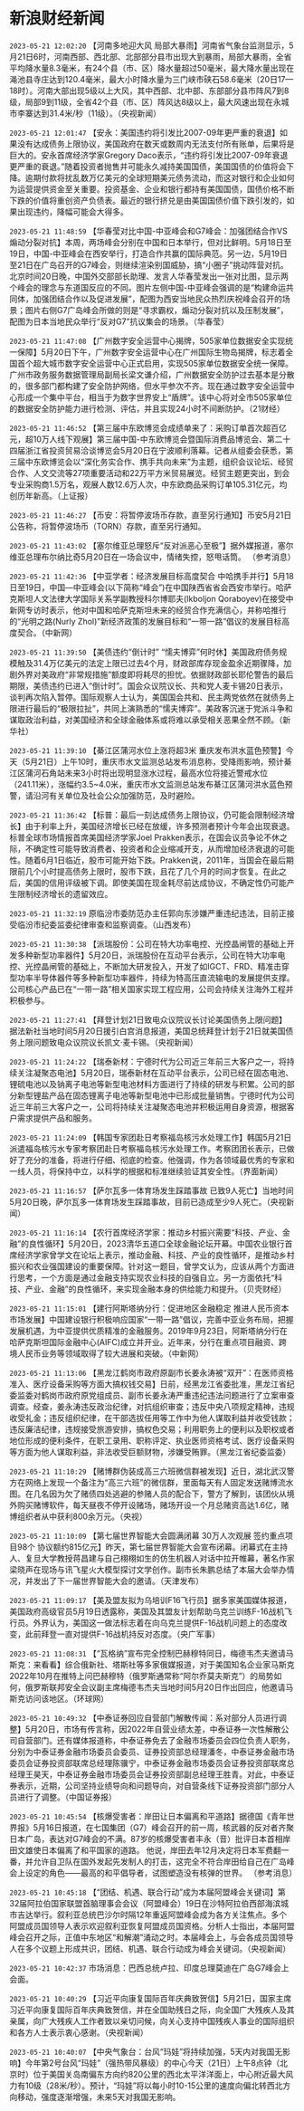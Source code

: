 # 新浪财经新闻
`2023-05-21 12:02:20` 【河南多地迎大风 局部大暴雨】河南省气象台监测显示，5月21日6时，河南西部、西北部、北部部分县市出现大到暴雨，局部大暴雨，全省平均降水量8.3毫米，有24个县（市、区）降水量超过50毫米，最大降水量出现在渑池县寺庄达到120.4毫米，最大小时降水量为三门峡市硖石58.6毫米（20日17—18时）。河南大部出现5级以上大风，其中西部、北中部、东部部分县市阵风7到8级，局部9到11级，全省42个县（市、区）阵风达8级以上，最大风速出现在永城市李寨达到31.4米/秒（11级）。（央视新闻）

`2023-05-21 12:01:47` 【安永：美国违约将引发比2007-09年更严重的衰退】如果没有达成债务上限协议，美国政府在数天或数周内无法支付所有账单，后果将是巨大的。安永首席经济学家Gregory Daco表示，“违约将引发比2007-09年衰退更严重的衰退。”随着投资者抛售并可能永久减持美国国债，美国国债的价值将会下降。逾期付款将扰乱数万亿美元的全球短期美元债务流动，而这对银行和企业如何为运营提供资金至关重要。投资基金、企业和银行都持有美国国债，国债价格不断下跌的价值将重创资产负债表。最近的银行挤兑是由美国国债价值下跌引发的，如果出现违约，降幅可能会大得多。

`2023-05-21 11:48:59` 【华春莹对比中国-中亚峰会和G7峰会：加强团结合作VS煽动分裂对抗】本周，两场峰会分别在中国和日本举行，但对比鲜明。5月18日至19日，中国-中亚峰会在西安举行，打造合作共赢的国际典范。另一边，5月19日至21日在广岛召开的G7峰会，则继续渲染别国威胁，搞“小圈子”挑动阵营对抗。北京时间20日晚，中国外交部部长助理、发言人华春莹发出一张对比图，显示两个峰会的理念与东道国反应的不同。图片左侧中国-中亚峰会强调的是“构建命运共同体，加强团结合作以及促进发展”，配图为西安当地民众热烈庆祝峰会召开的场景；图片右侧G7广岛峰会所做的则是“寻求霸权，煽动分裂对抗以及压制发展”，配图为日本当地民众举行“反对G7”抗议集会的场景。（华春莹）

`2023-05-21 11:47:08` 【广州数字安全运营中心揭牌，505家单位数据安全实现统一保障】5月20日下午，广州数字安全运营中心在广州国际生物岛揭牌，标志着全国首个超大城市数字安全运营中心正式启用，实现505家单位数据安全统一保障。 广州市政务服务数据管理局副局长梁文谦介绍，广州数据安全防护过去基本是分散的，很多部门都构建了安全防护网络，但水平参次不齐。现在通过数字安全运营中心形成一个集中平台，相当于为数字世界安上“盾牌”。该中心将对全市505家单位的数据安全防护能力进行检测、评估，并且实现24小时不间断防护。（21财经）

`2023-05-21 11:46:52` 【第三届中东欧博览会成绩单来了：采购订单首次超百亿元，超10万人线下观展】第三届中国-中东欧博览会暨国际消费品博览会、第二十四届浙江省投资贸易洽谈博览会5月20日在宁波顺利落幕。记者从组委会获悉，第三届中东欧博览会以“深化务实合作、携手共向未来”为主题，组织会议论坛、经贸合作、人文交流等27项重要活动和22万平方米贸易展览。经贸主题更突出，到会专业采购商1.5万名，观展人数12.6万人次，中东欧商品采购订单105.31亿元，均创历年新高。（上证报）

`2023-05-21 11:46:27` 【币安：将暂停波场币存款，直至另行通知】币安5月21日公告称，将暂停波场币（TORN）存款，直至另行通知。

`2023-05-21 11:43:02` 【塞尔维亚总理怒斥“反对派恶心至极”】据外媒报道，塞尔维亚总理布尔纳比奇5月20日在一场会议中，情绪失控，怒甩话筒。 （参考消息）

`2023-05-21 11:42:36` 【中亚学者：经济发展目标高度契合 中哈携手并行】5月18日至19日，中国—中亚峰会(以下简称“峰会”)在中国陕西省省会西安市举行。哈萨克斯坦人文法律大学国际关系学副教授科尔博耶夫(Ikboljon Qoraboyev)在接受中新网专访时表示，他对中国和哈萨克斯坦未来的经贸合作充满信心，并称哈推行的“光明之路(Nurly Zhol)”新经济政策的发展目标和“一带一路”倡议的发展目标高度契合。（中新网）

`2023-05-21 11:39:50` 【美债违约“倒计时” “懦夫博弈”何时休】美国政府债务规模触及31.4万亿美元的法定上限已过去4个月，财政部库存现金盈余近期骤降，加剧外界对美政府“非常规措施”额度即将耗尽的担忧。依据财政部长耶伦警告的最后期限，美债违约已进入“倒计时”。国会众议院议长、共和党人麦卡锡20日表示，谈判再次陷入暂停。国际观察人士认为，美国国会共和、民主两党依然在就债务上限进行最后的“极限拉扯”，共同上演熟悉的“懦夫博弈”。美政客沉迷于党派斗争和谋取政治利益，对美国经济和全球金融体系或将难以承受相关恶果全然不顾。（新华社）

`2023-05-21 11:39:10` 【綦江区蒲河水位上涨将超3米 重庆发布洪水蓝色预警】今天（5月21日）上午10时，重庆市水文监测总站发布消息称，受降雨影响，预计綦江区蒲河石角站未来3小时将出现明显涨水过程，最高水位将接近警戒水位（241.11米），涨幅约3.5~4.0米，重庆市水文监测总站发布綦江区蒲河洪水蓝色预警，请沿河有关单位及社会公众加强防范，及时避险。

`2023-05-21 11:36:42` 【标普：最后一刻达成债务上限协议，仍可能会限制经济增长】由于利率上升，美国经济增长已经在放缓，许多预测者预计今年会出现衰退。标普全球市场情报首席美国经济学家Joel Prakken表示，在国会议员争论不休之际，不确定性可能导致消费者、投资者和企业缩减开支，从而增加经济衰退的可能性。随着6月1日临近，股市可能开始下跌。Prakken说，2011年，当国会在最后期限前几个小时提高债务上限时，股市下跌，且花了几个月的时间才恢复。在此之后，美国的信用评级被下调。即使美国在现金耗尽前达成协议，不确定性仍可能产生限制经济增长的遗留效应。

`2023-05-21 11:32:19` 原临汾市委防范办主任郭向东涉嫌严重违纪违法，目前正接受临汾市纪委监委纪律审查和监察调查。（山西发布）

`2023-05-21 11:30:38` 【派瑞股份：公司在特大功率电控、光控晶闸管的基础上开发多种新型功率器件】5月20日，派瑞股份在互动平台表示，公司在特大功率电控、光控晶闸管的基础上，不断加大研发投入，开发了如IGCT、FRD、精准击穿型功率半导体器件等多种新型功率器件，持续为特高压直流输电的发展提供支撑。公司核心产品已在“一带一路”相关国家实现工程应用，公司会持续关注海外工程并积极参与。

`2023-05-21 11:27:41` 【拜登计划21日致电众议院议长讨论美国债务上限问题】据法新社当地时间5月20日援引白宫消息报道，美国总统拜登计划于21日就美国债务上限问题致电众议院议长凯文·麦卡锡。（央视新闻）

`2023-05-21 11:24:22` 【瑞泰新材：宁德时代为公司近三年前三大客户之一，将持续关注凝聚态电池】5月20日，瑞泰新材在互动平台表示，公司已经在固态电池、锂硫电池以及钠离子电池等新型电池材料方面进行了持续的研发与积累。公司的部分新型锂盐产品在固态锂离子电池等新型电池中已形成批量销售。宁德时代为公司近三年前三大客户之一，公司将持续关注凝聚态电池并积极运用自身资源，根据客户需求提供产品和服务。

`2023-05-21 11:24:09` 【韩国专家团赴日考察福岛核污水处理工作】韩国5月21日派遣福岛核污水专家考察团赴日考察福岛核污水处理工作。考察团团长表示，已做好了充分的准备，将进行仔细、彻底的检查。他强调，作为各领域最优秀的专家和一线人员，将保持中立，以科学的根据和标准继续验证其安全性。（界面新闻）

`2023-05-21 11:16:57` 【萨尔瓦多一体育场发生踩踏事故 已致9人死亡】当地时间5月20日晚，萨尔瓦多一体育场发生踩踏事故，目前已造成至少9人死亡。（央视新闻）

`2023-05-21 11:16:14` 【农行首席经济学家：推动乡村振兴需要“科技­、产业­、金融”的良性循环】5月20日，2023清华五道口全球金融论坛开幕。中国农业银行首席经济学家曾学文在论坛上表示，推动金融、科技、产业的良性循环，是推动乡村振兴和农业强国建设的重要保障。针对这一题目，曾学文认为，应该从两个方面进行思考，一个方面是通过金融支持实现农业科技的自强自立。另一方面依托“科技­、产业、­金融”的良性循环，来实现金融本身的供给能力和提升。（贝壳财经）

`2023-05-21 11:15:01` 【建行阿斯塔纳分行：促进地区金融稳定 推进人民币资本市场发展】中国建设银行积极响应国家“一带一路”倡议，完善中亚业务布局，把握发展机遇，为中亚提供优质精准的金融服务。2019年9月23日，阿斯塔纳分行在哈萨克斯坦国际金融中心(AIFC)成立并开业。近年来，分行在重点项目融资、跨境人民币业务等领域取得了较大进展和突破。（中新网）

`2023-05-21 11:13:06` 【黑龙江鹤岗市政府原副市长姜永涛被“双开”：在医师资格准入、医疗设备采购等方面大搞权钱交易】日前，经黑龙江省委批准，黑龙江省纪委监委对鹤岗市政府原党组成员、副市长姜永涛严重违纪违法问题进行了立案审查调查。经查，姜永涛违反政治纪律，对抗组织审查；违反中央八项规定精神，违规收受礼金；违反组织纪律，在干部选拔任用等工作中为他人谋取利益并收受钱款；违反廉洁纪律，违规接受旅游安排，搞权色交易；利用职务上的便利以及职权或者地位形成的便利条件，在职工录用、职称评定、执业医师资格考试、医疗设备采购等方面为他人谋取利益，非法收受巨额财物，涉嫌受贿罪。（黑龙江省纪委监委）

`2023-05-21 11:10:29` 【赌博群伪装成高三六班微信群被发现】近日，湖北武汉警方在网络上发现一个备注为“高三六班”的微信群，里面每天有人固定发送赌博流水图。在几名因为欠了赌债四处逃避的参赌人员的配合下，警方了解到，该团伙从境外购买赌博软件，每天昼夜不停开设赌场，赌场开设一个月总赌资高达1.6亿，赌博组织者从中获利800余万元。（央视）

`2023-05-21 11:10:09` 【第七届世界智能大会圆满闭幕 30万人次观展 签约重点项目98个 协议额约815亿元】昨天，第七届世界智能大会宣布闭幕。闭幕式在主持人、复旦大学教授蒋昌建与自己栩栩如生的仿生机器人对话中拉开帷幕，著名作家梁晓声在现场与讯飞星火大模型探讨文学创作。副市长朱鹏总结了本届大会举办情况，并发出了下一届世界智能大会的邀请。（天津发布）

`2023-05-21 11:09:17` 【美及盟友拟为乌培训F16飞行员】据多家美国媒体报道，美国政府高级官员5月19日透露称，美国及其盟友计划帮助乌克兰训练F-16战机飞行员。外界认为，美国这一做法标志着在向乌克兰提供F-16战机问题上的态度改变，此前拜登一直对提供F-16战机持反对态度。（央广军事）

`2023-05-21 11:08:31` 【“瓦格纳”宣布完全控制巴赫穆特同日，梅德韦杰夫邀请马斯克：来看看】综合俄新社、塔斯社等多家俄媒报道，对于美国知名企业家马斯克2022年10月在推特上问巴赫穆特（俄罗斯通常称“阿尔乔莫夫斯克”）的局势如何，俄罗斯联邦安全会议副主席梅德韦杰夫当地时间5月20日作出回应，他邀请马斯克访问该地区。（环球网）

`2023-05-21 10:49:32` 【中泰证券回应自营部门解散传闻：系对部分人员进行调整】5月20日，市场有传言称，因2022年自营业绩太差，中泰证券一次性解散公司自营部门。还有媒体报道称，中泰证券免去了金融市场委员会四位负责人职务，分别为中泰证券金融市场委员会委员、证券投资部总经理潘冬，中泰证券金融市场委员会证券投资部联席总经理陈骥宁，中泰证券金融市场委员会证券投资部联席总经理王昊天，中泰证券金融市场委员会证券投资部副总经理王胜青。对此，中泰证券表示，近期，公司坚持业绩导向和问题导向，对自营条线下证券投资部门部分人员进行了调整。（中国证券报）

`2023-05-21 10:45:54` 【核爆受害者：岸田让日本偏离和平道路】据德国《青年世界报》5月16日报道，在七国集团（G7）峰会召开的前一周，核武器的反对者齐聚日本广岛，表达对G7峰会的不满。87岁的核爆受害者丰永（音）批评日本首相岸田文雄使日本偏离了和平国家的道路。 他说，岸田去年12月决定将日本军费翻一番，并允许自卫队在国外发起先发制人的打击，这完全不符合岸田给自己在广岛峰会上设定的角色——最高的和平倡导者，试图塑造没有核弹的世界。 （参考消息）

`2023-05-21 10:45:18` 【“团结、机遇、联合行动”成为本届阿盟峰会关键词】第32届阿拉伯国家联盟首脑理事会会议（阿盟峰会）19日在沙特阿拉伯西部海滨城市吉达举行。叙利亚总统巴沙尔时隔12年重返阿盟峰会成为各方关注焦点。多个阿盟成员国领导人表示欢迎叙利亚恢复阿盟成员国资格。分析人士指出，本届阿盟峰会召开之际，正值中东地区“和解潮”涌动之时。本届峰会上，与会各成员国领导人在多个议题上形成共识，团结、机遇、联合行动成为峰会关键词。（央视新闻）

`2023-05-21 10:42:37` 市场消息：巴西总统卢拉、印度总理莫迪在广岛G7峰会上会面。

`2023-05-21 10:40:29` 【习近平向康复国际百年庆典致贺信】5月21日，国家主席习近平向康复国际百年庆典致贺信，并在全国助残日之际，向全国广大残疾人及其亲属，向广大残疾人工作者致以亲切问候，向关心支持中国残疾人事业的国际组织和各方人士表示衷心感谢。（央视新闻）

`2023-05-21 10:40:07` 【中央气象台：台风“玛娃”将持续加强，5天内对我国无影响】今年第2号台风“玛娃”（强热带风暴级）的中心今天（21日）上午8点钟（北京时）位于美国关岛南偏东方向约820公里的西北太平洋洋面上，中心附近最大风力有10级（28米/秒）。预计，“玛娃”将以每小时10-15公里的速度向偏北转西北方向移动，强度逐渐增强，未来5天对我国无影响。

